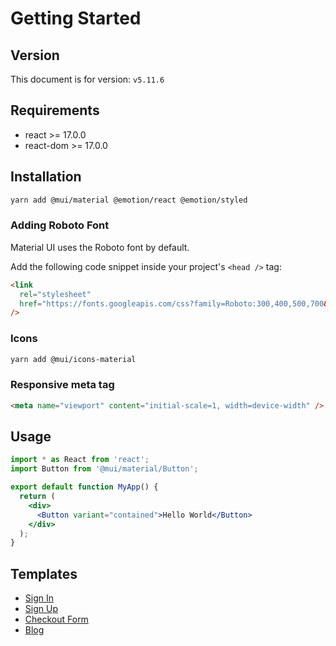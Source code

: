 # Getting Started

## Version

This document is for version: `v5.11.6`


## Requirements

- react >= 17.0.0 
- react-dom >= 17.0.0


## Installation

```bash
yarn add @mui/material @emotion/react @emotion/styled
```

### Adding Roboto Font

Material UI uses the Roboto font by default.

Add the following code snippet inside your project's `<head />` tag:

```html
<link
  rel="stylesheet"
  href="https://fonts.googleapis.com/css?family=Roboto:300,400,500,700&display=swap"
/>
```

### Icons

```bash
yarn add @mui/icons-material
```

### Responsive meta tag

```html
<meta name="viewport" content="initial-scale=1, width=device-width" />
```


## Usage

```jsx
import * as React from 'react';
import Button from '@mui/material/Button';

export default function MyApp() {
  return (
    <div>
      <Button variant="contained">Hello World</Button>
    </div>
  );
}
```

## Templates

- [Sign In](https://github.com/mui-org/material-ui/tree/master/docs/src/pages/getting-started/templates/sign-in)
- [Sign Up](https://github.com/mui-org/material-ui/tree/master/docs/src/pages/getting-started/templates/sign-up)
- [Checkout Form](https://github.com/mui-org/material-ui/tree/master/docs/src/pages/getting-started/templates/checkout)
- [Blog](https://github.com/mui-org/material-ui/tree/master/docs/src/pages/getting-started/templates/blog)